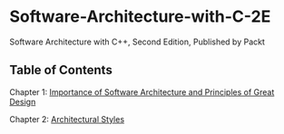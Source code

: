 # Software-Architecture-with-C-2E

Software Architecture with C++, Second Edition, Published by Packt

## Table of Contents

Chapter 1: [Importance of Software Architecture and Principles of Great
Design](Chapter01)

Chapter 2: [Architectural Styles](Chapter02)
